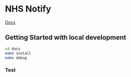 # NHS Notify

[Docs](docs/README.md)

## Getting Started with local development

```sh
cd docs
make install
make debug
```

### Test
